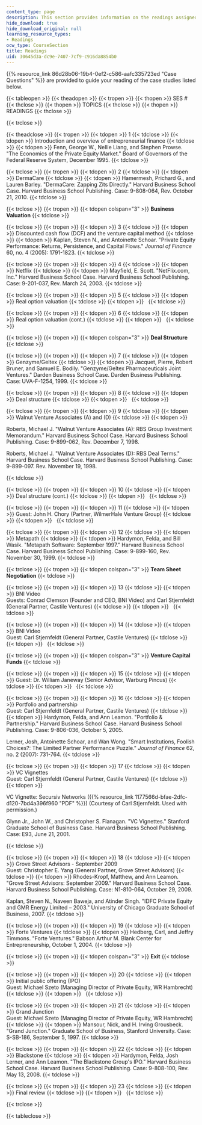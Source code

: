 ```yaml
---
content_type: page
description: This section provides information on the readings assigned for the course.
hide_download: true
hide_download_original: null
learning_resource_types:
- Readings
ocw_type: CourseSection
title: Readings
uid: 30645d3a-dc9e-7407-7cf9-c916da8854b0
---
```


{{% resource_link 86d28b06-19b4-0ef2-c586-aafc335723ed "Case Questions" %}} are provided to guide your reading of the case studies listed below.

{{< tableopen >}}
{{< theadopen >}}
{{< tropen >}}
{{< thopen >}}
SES #
{{< thclose >}}
{{< thopen >}}
TOPICS
{{< thclose >}}
{{< thopen >}}
READINGS
{{< thclose >}}

{{< trclose >}}

{{< theadclose >}}
{{< tropen >}}
{{< tdopen >}}
1
{{< tdclose >}}
{{< tdopen >}}
Introduction and overview of entrepreneurial finance
{{< tdclose >}}
{{< tdopen >}}
Fenn, George W., Nellie Liang, and Stephen Prowse. "The Economics of the Private Equity Market." Board of Governors of the Federal Reserve System, December 1995.
{{< tdclose >}}

{{< trclose >}}
{{< tropen >}}
{{< tdopen >}}
2
{{< tdclose >}}
{{< tdopen >}}
DermaCare
{{< tdclose >}}
{{< tdopen >}}
Hamermesh, Prichard G., and Lauren Barley. "DermaCare: Zapping Zits Directly." Harvard Business School Case. Harvard Business School Publishing. Case: 9-808-064, Rev. October 21, 2010.
{{< tdclose >}}

{{< trclose >}}
{{< tropen >}}
{{< tdopen colspan="3" >}}
**Business Valuation**
{{< tdclose >}}

{{< trclose >}}
{{< tropen >}}
{{< tdopen >}}
3
{{< tdclose >}}
{{< tdopen >}}
Discounted cash flow (DCF) and the venture capital method
{{< tdclose >}}
{{< tdopen >}}
Kaplan, Steven N., and Antoinette Schoar. "Private Equity Performance: Returns, Persistence, and Capital Flows." _Journal of Finance_ 60, no. 4 (2005): 1791-1823.
{{< tdclose >}}

{{< trclose >}}
{{< tropen >}}
{{< tdopen >}}
4
{{< tdclose >}}
{{< tdopen >}}
Netflix
{{< tdclose >}}
{{< tdopen >}}
Mayfield, E. Scott. "NetFlix.com, Inc." Harvard Business School Case. Harvard Business School Publishing. Case: 9-201-037, Rev. March 24, 2003.
{{< tdclose >}}

{{< trclose >}}
{{< tropen >}}
{{< tdopen >}}
5
{{< tdclose >}}
{{< tdopen >}}
Real option valuation
{{< tdclose >}}
{{< tdopen >}}
 
{{< tdclose >}}

{{< trclose >}}
{{< tropen >}}
{{< tdopen >}}
6
{{< tdclose >}}
{{< tdopen >}}
Real option valuation (cont.)
{{< tdclose >}}
{{< tdopen >}}
 
{{< tdclose >}}

{{< trclose >}}
{{< tropen >}}
{{< tdopen colspan="3" >}}
**Deal Structure**
{{< tdclose >}}

{{< trclose >}}
{{< tropen >}}
{{< tdopen >}}
7
{{< tdclose >}}
{{< tdopen >}}
Genzyme/Geltex
{{< tdclose >}}
{{< tdopen >}}
Jacquet, Pierre, Robert Bruner, and Samuel E. Bodily. "Genzyme/Geltex Pharmaceuticals Joint Ventures." Darden Business School Case. Darden Business Publishing. Case: UVA-F-1254, 1999.
{{< tdclose >}}

{{< trclose >}}
{{< tropen >}}
{{< tdopen >}}
8
{{< tdclose >}}
{{< tdopen >}}
Deal structure
{{< tdclose >}}
{{< tdopen >}}
 
{{< tdclose >}}

{{< trclose >}}
{{< tropen >}}
{{< tdopen >}}
9
{{< tdclose >}}
{{< tdopen >}}
Walnut Venture Associates (A) and (D)
{{< tdclose >}}
{{< tdopen >}}


Roberts, Michael J. "Walnut Venture Associates (A): RBS Group Investment Memorandum." Harvard Business School Case. Harvard Business School Publishing. Case: 9-899-062, Rev. December 7, 1998.

Roberts, Michael J. "Walnut Venture Associates (D): RBS Deal Terms." Harvard Business School Case. Harvard Business School Publishing. Case: 9-899-097. Rev. November 19, 1998.


{{< tdclose >}}

{{< trclose >}}
{{< tropen >}}
{{< tdopen >}}
10
{{< tdclose >}}
{{< tdopen >}}
Deal structure (cont.)
{{< tdclose >}}
{{< tdopen >}}
 
{{< tdclose >}}

{{< trclose >}}
{{< tropen >}}
{{< tdopen >}}
11
{{< tdclose >}}
{{< tdopen >}}
Guest: John H. Chory (Partner, WilmerHale Venture Group)
{{< tdclose >}}
{{< tdopen >}}
 
{{< tdclose >}}

{{< trclose >}}
{{< tropen >}}
{{< tdopen >}}
12
{{< tdclose >}}
{{< tdopen >}}
Metapath
{{< tdclose >}}
{{< tdopen >}}
Hardymon, Felda, and Bill Wasik. "Metapath Software: September 1997." Harvard Business School Case. Harvard Business School Publishing. Case: 9-899-160, Rev. November 30, 1999.
{{< tdclose >}}

{{< trclose >}}
{{< tropen >}}
{{< tdopen colspan="3" >}}
**Team Sheet Negotiation**
{{< tdclose >}}

{{< trclose >}}
{{< tropen >}}
{{< tdopen >}}
13
{{< tdclose >}}
{{< tdopen >}}
BNI Video  
Guests: Conrad Clemson (Founder and CEO, BNI Video) and Carl Stjernfeldt (General Partner, Castile Ventures)
{{< tdclose >}}
{{< tdopen >}}
 
{{< tdclose >}}

{{< trclose >}}
{{< tropen >}}
{{< tdopen >}}
14
{{< tdclose >}}
{{< tdopen >}}
BNI Video  
Guest: Carl Stjernfeldt (General Partner, Castile Ventures)
{{< tdclose >}}
{{< tdopen >}}
 
{{< tdclose >}}

{{< trclose >}}
{{< tropen >}}
{{< tdopen colspan="3" >}}
**Venture Capital Funds**
{{< tdclose >}}

{{< trclose >}}
{{< tropen >}}
{{< tdopen >}}
15
{{< tdclose >}}
{{< tdopen >}}
Guest: Dr. William Janeway (Senior Advisor, Warburg Pincus)
{{< tdclose >}}
{{< tdopen >}}
 
{{< tdclose >}}

{{< trclose >}}
{{< tropen >}}
{{< tdopen >}}
16
{{< tdclose >}}
{{< tdopen >}}
Portfolio and partnership  
Guest: Carl Stjernfeldt (General Partner, Castile Ventures)
{{< tdclose >}}
{{< tdopen >}}
Hardymon, Felda, and Ann Leamon. "Portfolio & Partnership." Harvard Business School Case. Harvard Business School Publishing. Case: 9-806-036, October 5, 2005.  
  
Lerner, Josh, Antoinette Schoar, and Wan Wong. "Smart Institutions, Foolish Choices?: The Limited Partner Performance Puzzle." _Journal of Finance_ 62, no. 2 (2007): 731-764.
{{< tdclose >}}

{{< trclose >}}
{{< tropen >}}
{{< tdopen >}}
17
{{< tdclose >}}
{{< tdopen >}}
VC Vignettes  
Guest: Carl Stjernfeldt (General Partner, Castile Ventures)
{{< tdclose >}}
{{< tdopen >}}


VC Vignette: Secursiv Networks ({{% resource_link 1177566d-bfae-2dfc-d120-7bd4a396f960 "PDF" %}}) (Courtesy of Carl Stjernfeldt. Used with permission.)

Glynn Jr., John W., and Christopher S. Flanagan. "VC Vignettes." Stanford Graduate School of Business Case. Harvard Business School Publishing. Case: E93, June 21, 2001.


{{< tdclose >}}

{{< trclose >}}
{{< tropen >}}
{{< tdopen >}}
18
{{< tdclose >}}
{{< tdopen >}}
Grove Street Advisors - September 2009  
Guest: Christopher E. Yang (General Partner, Grove Street Advisors)
{{< tdclose >}}
{{< tdopen >}}
Rhodes-Kropf, Matthew, and Ann Leamon. "Grove Street Advisors: September 2009." Harvard Business School Case. Harvard Business School Publishing. Case: N1-810-064, October 29, 2009.  
  
Kaplan, Steven N., Naveen Baweja, and Atinder Singh. "IDFC Private Equity and GMR Energy Limited – 2003." University of Chicago Graduate School of Business, 2007.
{{< tdclose >}}

{{< trclose >}}
{{< tropen >}}
{{< tdopen >}}
19
{{< tdclose >}}
{{< tdopen >}}
Forte Ventures
{{< tdclose >}}
{{< tdopen >}}
Hedberg, Carl, and Jeffry Timmons. "Forte Ventures." Babson Arthur M. Blank Center for Entrepreneurship, October 1, 2004.
{{< tdclose >}}

{{< trclose >}}
{{< tropen >}}
{{< tdopen colspan="3" >}}
**Exit**
{{< tdclose >}}

{{< trclose >}}
{{< tropen >}}
{{< tdopen >}}
20
{{< tdclose >}}
{{< tdopen >}}
Initial public offering (IPO)  
Guest: Michael Szeto (Managing Director of Private Equity, WR Hambrecht)
{{< tdclose >}}
{{< tdopen >}}
 
{{< tdclose >}}

{{< trclose >}}
{{< tropen >}}
{{< tdopen >}}
21
{{< tdclose >}}
{{< tdopen >}}
Grand Junction  
Guest: Michael Szeto (Managing Director of Private Equity, WR Hambrecht)
{{< tdclose >}}
{{< tdopen >}}
Mansour, Nick, and H. Irving Grousbeck. "Grand Junction." Graduate School of Business, Stanford University. Case: S-SB-186, September 5, 1997.
{{< tdclose >}}

{{< trclose >}}
{{< tropen >}}
{{< tdopen >}}
22
{{< tdclose >}}
{{< tdopen >}}
Blackstone
{{< tdclose >}}
{{< tdopen >}}
Hardymon, Felda, Josh Lerner, and Ann Leamon. "The Blackstone Group's IPO." Harvard Business School Case. Harvard Business School Publishing. Case: 9-808-100, Rev. May 13, 2008.
{{< tdclose >}}

{{< trclose >}}
{{< tropen >}}
{{< tdopen >}}
23
{{< tdclose >}}
{{< tdopen >}}
Final review
{{< tdclose >}}
{{< tdopen >}}
 
{{< tdclose >}}

{{< trclose >}}

{{< tableclose >}}